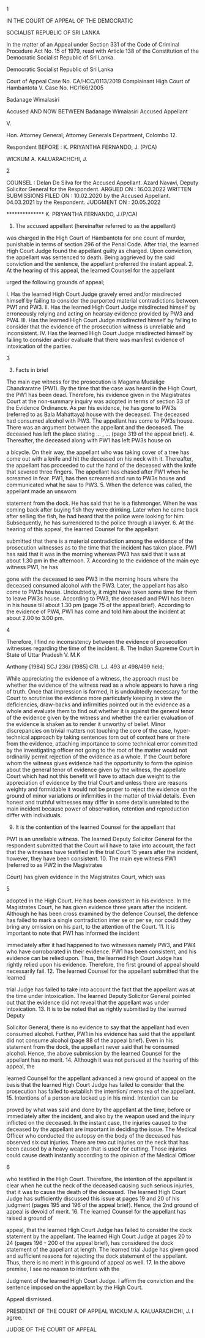 1

IN THE COURT OF APPEAL OF THE DEMOCRATIC

SOCIALIST REPUBLIC OF SRI LANKA

In the matter of an Appeal under Section 331 of the Code of Criminal Procedure Act No. 15 of 1979, read with Article 138 of the Constitution of the Democratic Socialist Republic of Sri Lanka.

Democratic Socialist Republic of Sri Lanka

Court of Appeal Case No. CA/HCC/0113/2019 Complainant High Court of Hambantota V. Case No. HC/166/2005

Badanage Wimalasiri

Accused AND NOW BETWEEN Badanage Wimalasiri Accused Appellant

V.

Hon. Attorney General, Attorney Generals Department, Colombo 12.

Respondent BEFORE : K. PRIYANTHA FERNANDO, J. (P/CA)

WICKUM A. KALUARACHCHI, J.

2

COUNSEL : Delan De Silva for the Accused Appellant. Azard Navavi, Deputy Solicitor General for the Respondent. ARGUED ON : 16.03.2022 WRITTEN SUBMISSIONS FILED ON : 10.02.2020 by the Accused Appellant. 04.03.2021 by the Respondent. JUDGMENT ON : 20.05.2022

************** K. PRIYANTHA FERNANDO, J.(P/CA)

1. The accused appellant (hereinafter referred to as the appellant)

was charged in the High Court of Hambantota for one count of murder, punishable in terms of section 296 of the Penal Code. After trial, the learned High Court Judge found the appellant guilty as charged. Upon conviction, the appellant was sentenced to death. Being aggrieved by the said conviction and the sentence, the appellant preferred the instant appeal. 2. At the hearing of this appeal, the learned Counsel for the appellant

urged the following grounds of appeal;

I. Has the learned High Court Judge gravely erred and/or misdirected himself by failing to consider the purported material contradictions between PW1 and PW3. II. Has the learned High Court Judge misdirected himself by erroneously relying and acting on hearsay evidence provided by PW3 and PW4. III. Has the learned High Court Judge misdirected himself by failing to consider that the evidence of the prosecution witness is unreliable and inconsistent. IV. Has the learned High Court Judge misdirected himself by failing to consider and/or evaluate that there was manifest evidence of intoxication of the parties.

3

3. Facts in brief

The main eye witness for the prosecution is Magama Mudalige Chandraratne (PW1). By the time that the case was heard in the High Court, the PW1 has been dead. Therefore, his evidence given in the Magistrates Court at the non-summary inquiry was adopted in terms of section 33 of the Evidence Ordinance. As per his evidence, he has gone to PW3s (referred to as Bala Mahattaya) house with the deceased. The deceased had consumed alcohol with PW3. The appellant has come to PW3s house. There was an argument between the appellant and the deceased. The deceased has left the place stating ... , ... (page 319 of the appeal brief). 4. Thereafter, the deceased along with PW1 has left PW3s house on

a bicycle. On their way, the appellant who was taking cover of a tree has come out with a knife and hit the deceased on his neck with it. Thereafter, the appellant has proceeded to cut the hand of the deceased with the knife that severed three fingers. The appellant has chased after PW1 when he screamed in fear. PW1, has then screamed and run to PW3s house and communicated what he saw to PW3. 5. When the defence was called, the appellant made an unsworn

statement from the dock. He has said that he is a fishmonger. When he was coming back after buying fish they were drinking. Later when he came back after selling the fish, he had heard that the police were looking for him. Subsequently, he has surrendered to the police through a lawyer. 6. At the hearing of this appeal, the learned Counsel for the appellant

submitted that there is a material contradiction among the evidence of the prosecution witnesses as to the time that the incident has taken place. PW1 has said that it was in the morning whereas PW3 has said that it was at about 1.30 pm in the afternoon. 7. According to the evidence of the main eye witness PW1, he has

gone with the deceased to see PW3 in the morning hours where the deceased consumed alcohol with the PW3. Later, the appellant has also come to PW3s house. Undoubtedly, it might have taken some time for them to leave PW3s house. According to PW3, the deceased and PW1 has been in his house till about 1.30 pm (page 75 of the appeal brief). According to the evidence of PW4, PW1 has come and told him about the incident at about 2.00 to 3.00 pm.

4

Therefore, I find no inconsistency between the evidence of prosecution witnesses regarding the time of the incident. 8. The Indian Supreme Court in State of Uttar Pradesh V. M.K

Anthony [1984] SCJ 236/ [1985] CRI. LJ. 493 at 498/499 held;

While appreciating the evidence of a witness, the approach must be whether the evidence of the witness read as a whole appears to have a ring of truth. Once that impression is formed, it is undoubtedly necessary for the Court to scrutinise the evidence more particularly keeping in view the deficiencies, draw-backs and infirmities pointed out in the evidence as a whole and evaluate them to find out whether it is against the general tenor of the evidence given by the witness and whether the earlier evaluation of the evidence is shaken as to render it unworthy of belief. Minor discrepancies on trivial matters not touching the core of the case, hyper-technical approach by taking sentences torn out of context here or there from the evidence, attaching importance to some technical error committed by the investigating officer not going to the root of the matter would not ordinarily permit rejection of the evidence as a whole. If the Court before whom the witness gives evidence had the opportunity to form the opinion about the general tenor of evidence given by the witness, the appellate Court which had not this benefit will have to attach due weight to the appreciation of evidence by the trial Court and unless there are reasons weighty and formidable it would not be proper to reject the evidence on the ground of minor variations or infirmities in the matter of trivial details. Even honest and truthful witnesses may differ in some details unrelated to the main incident because power of observation, retention and reproduction differ with individuals.

9. It is the contention of the learned Counsel for the appellant that

PW1 is an unreliable witness. The learned Deputy Solicitor General for the respondent submitted that the Court will have to take into account, the fact that the witnesses have testified in the trial Court 15 years after the incident, however, they have been consistent. 10. The main eye witness PW1 (referred to as PW2 in the Magistrates

Court) has given evidence in the Magistrates Court, which was

5

adopted in the High Court. He has been consistent in his evidence. In the Magistrates Court, he has given evidence three years after the incident. Although he has been cross examined by the defence Counsel, the defence has failed to mark a single contradiction inter se or per se, nor could they bring any omission on his part, to the attention of the Court. 11. It is important to note that PW1 has informed the incident

immediately after it had happened to two witnesses namely PW3, and PW4 who have corroborated in their evidence. PW1 has been consistent, and his evidence can be relied upon. Thus, the learned High Court Judge has rightly relied upon his evidence. Therefore, the first ground of appeal should necessarily fail. 12. The learned Counsel for the appellant submitted that the learned

trial Judge has failed to take into account the fact that the appellant was at the time under intoxication. The learned Deputy Solicitor General pointed out that the evidence did not reveal that the appellant was under intoxication. 13. It is to be noted that as rightly submitted by the learned Deputy

Solicitor General, there is no evidence to say that the appellant had even consumed alcohol. Further, PW1 in his evidence has said that the appellant did not consume alcohol (page 88 of the appeal brief). Even in his statement from the dock, the appellant never said that he consumed alcohol. Hence, the above submission by the learned Counsel for the appellant has no merit. 14. Although it was not pursued at the hearing of this appeal, the

learned Counsel for the appellant advanced a new ground of appeal on the basis that the learned High Court Judge has failed to consider that the prosecution has failed to establish the intention/ mens rea of the appellant. 15. Intentions of a person are locked up in his mind. Intention can be

proved by what was said and done by the appellant at the time, before or immediately after the incident, and also by the weapon used and the injury inflicted on the deceased. In the instant case, the injuries caused to the deceased by the appellant are important in deciding the issue. The Medical Officer who conducted the autopsy on the body of the deceased has observed six cut injuries. There are two cut injuries on the neck that has been caused by a heavy weapon that is used for cutting. Those injuries could cause death instantly according to the opinion of the Medical Officer

6

who testified in the High Court. Therefore, the intention of the appellant is clear when he cut the neck of the deceased causing such serious injuries, that it was to cause the death of the deceased. The learned High Court Judge has sufficiently discussed this issue at pages 19 and 20 of his judgment (pages 195 and 196 of the appeal brief). Hence, the 2nd ground of appeal is devoid of merit. 16. The learned Counsel for the appellant has raised a ground of

appeal, that the learned High Court Judge has failed to consider the dock statement by the appellant. The learned High Court Judge at pages 20 to 24 (pages 196 - 200 of the appeal brief), has considered the dock statement of the appellant at length. The learned trial Judge has given good and sufficient reasons for rejecting the dock statement of the appellant. Thus, there is no merit in this ground of appeal as well. 17. In the above premise, I see no reason to interfere with the

Judgment of the learned High Court Judge. I affirm the conviction and the sentence imposed on the appellant by the High Court.

Appeal dismissed.

PRESIDENT OF THE COURT OF APPEAL WICKUM A. KALUARACHCHI, J. I agree.

JUDGE OF THE COURT OF APPEAL